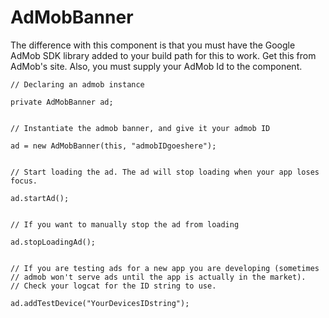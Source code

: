 # AdMobBanner #

The difference with this component is that you must have the Google AdMob SDK library added to your build path for this to work. Get this from AdMob's site. Also, you must supply your AdMob Id to the component.

```
// Declaring an admob instance

private AdMobBanner ad;


// Instantiate the admob banner, and give it your admob ID

ad = new AdMobBanner(this, "admobIDgoeshere");


// Start loading the ad. The ad will stop loading when your app loses focus.

ad.startAd();


// If you want to manually stop the ad from loading

ad.stopLoadingAd();


// If you are testing ads for a new app you are developing (sometimes 
// admob won't serve ads until the app is actually in the market). 
// Check your logcat for the ID string to use.

ad.addTestDevice("YourDevicesIDstring");

```